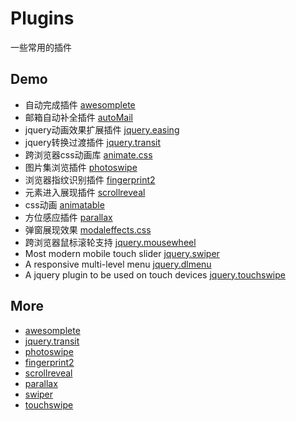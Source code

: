 # Plugins
一些常用的插件

## Demo
* 自动完成插件 [awesomplete](http://moamaoa.com/Plugins/js/awesomplete/demo.html)
* 邮箱自动补全插件 [autoMail](http://moamaoa.com/Plugins/jqueryplugins/automail/demo.html)
* jquery动画效果扩展插件 [jquery.easing](http://moamaoa.com/Plugins/jqueryplugins/easing/demo.html)
* jquery转换过渡插件 [jquery.transit](http://moamaoa.com/Plugins/jqueryplugins/transit/demo.html)
* 跨浏览器css动画库 [animate.css](http://moamaoa.com/Plugins/css/animate/demo.html)
* 图片集浏览插件 [photoswipe](http://moamaoa.com/Plugins/js/photoswipe/demo.html)
* 浏览器指纹识别插件 [fingerprint2](http://moamaoa.com/Plugins/js/fingerprint/demo.html)
* 元素进入展现插件 [scrollreveal](http://moamaoa.com/Plugins/js/scrollreveal/demo.html)
* css动画 [animatable](http://moamaoa.com/Plugins/js/animatable/demo.html)
* 方位感应插件 [parallax](http://moamaoa.com/Plugins/js/parallax/demo.html)
* 弹窗展现效果 [modaleffects.css](http://moamaoa.com/Plugins/css/modaleffects/demo.html)
* 跨浏览器鼠标滚轮支持 [jquery.mousewheel](http://moamaoa.com/Plugins/jqueryplugins/mousewheel/demo.html)
* Most modern mobile touch slider [jquery.swiper](http://moamaoa.com/Plugins/jqueryplugins/swiper/)
* A responsive multi-level menu [jquery.dlmenu](http://moamaoa.com/Plugins/jqueryplugins/dlmenu/)
* A jquery plugin to be used on touch devices [jquery.touchswipe](http://moamaoa.com/Plugins/jqueryplugins/touchswipe/)

## More
* [awesomplete](https://github.com/LeaVerou/awesomplete)
* [jquery.transit](https://github.com/rstacruz/jquery.transit)
* [photoswipe](https://github.com/dimsemenov/photoswipe)
* [fingerprint2](https://github.com/Valve/fingerprintjs2)
* [scrollreveal](https://github.com/jlmakes/scrollReveal.js)
* [parallax](https://github.com/wagerfield/parallax)
* [swiper](https://github.com/nolimits4web/Swiper)
* [touchswipe](https://github.com/mattbryson/TouchSwipe-Jquery-Plugin)
